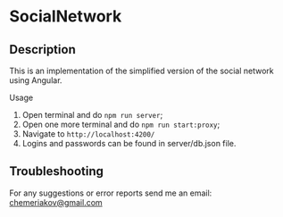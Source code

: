 # SocialNetwork

## Description
This is an implementation of the simplified version of the social network using Angular.

Usage
1. Open terminal and do `npm run server`;
2. Open one more terminal and do `npm run start:proxy`;
3. Navigate to `http://localhost:4200/`
4. Logins and passwords can be found in server/db.json file.

## Troubleshooting

For any suggestions or error reports send me an email: chemeriakov@gmail.com
